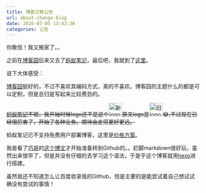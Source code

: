 ```yaml
---
title: 博客迁移公告
url: about-change-blog
date: 2016-07-05 13:43:36
categories: 公告
---
```


你敢信！我又搬家了。。

之前在[博客园](http://www.cnblogs.com/madordie/)后来又去了[蚂蚁笔记](http://madordie.leanote.com)，最后吧，我就到了[这里](https://madordie.github.io)。

说下大体感受：

[博客园](http://www.cnblogs.com)挺好的，不过不喜欢其编码方式，真的不喜欢。博客园的主题什么的都是可以定制，但是总归是写起来比较费劲的。

~~[蚂蚁笔记](https://leanote.com)不错，我开始时候logo还不是这个<img src="http://7xvzwi.com1.z0.glb.clouddn.com/leanote_new_logo.png" width=35 alt="新logo">原来logo是<img src="http://7xvzwi.com1.z0.glb.clouddn.com/leanote_old_logo.png" width=35 alt="旧logo" >😂,不过现在已经很厉害了，开始了各种业务。期待会走得更好更远。~~

蚂蚁笔记已不支持免费用户部署博客，这里是[价格方案](https://leanote.com/pricing)。

我是看了[巧哥](http://blog.devtang.com)的[这个博文](http://blog.devtang.com/2012/02/10/setup-blog-based-on-github/)才开始准备转到Github的。。赶脚markdown很好玩，虽然出来很早了，但是并没有仔细的去学习这个语法，于是乎这个博客就用[hexo](https://hexo.io)进行搭建。

虽然我还不知道怎么让百度收录我的Github，但是主要的是能尝试着自己想试试确没有尝试的事情！
